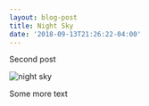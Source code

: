 ```yaml
---
layout: blog-post
title: Night Sky
date: '2018-09-13T21:26:22-04:00'
---
```

Second post 

![night sky](/assets/img_lights.jpg)

Some more text
